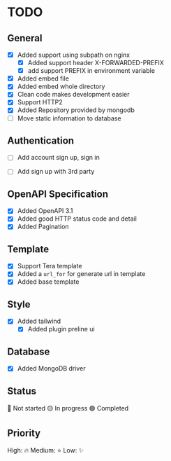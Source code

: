 # TODO

## General
- [x] Added support using subpath on nginx
  - [x] Added support header X-FORWARDED-PREFIX
  - [x] add support PREFIX in environment variable
- [x] Added embed file
- [x] Added embed whole directory
- [x] Clean code makes development easier
- [x] Support HTTP2
- [x] Added Repository provided by mongodb
- [ ] Move static information to database

## Authentication
- [ ] Add account sign up, sign in
- [ ] Add sign up with 3rd party


## OpenAPI Specification
- [x] Added OpenAPI 3.1
- [x] Added good HTTP status code and detail
- [x] Added Pagination

## Template
- [x] Support Tera template
- [x] Added a `url_for` for generate url in template
- [x] Added base template

## Style
- [x] Added tailwind
  - [x] Added plugin preline ui

## Database
- [x] Added MongoDB driver


## Status
🔴 Not started
🟡 In progress
🟢 Completed

## Priority
High: 🔥
Medium: ⭐
Low: ✨
